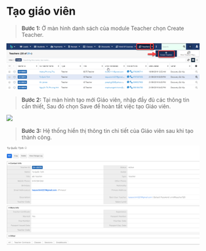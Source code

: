 # Tạo giáo viên

> **Bước 1:** Ở màn hình danh sách của module Teacher chọn Create Teacher.

![](../../.gitbook/assets/TaoGV1.png)

> **Bước 2:** Tại màn hình tạo mới Giáo viên, nhập đầy đủ các thông tin cần thiết, Sau đó chọn Save để hoàn tất việc tạo Giáo viên.

![](../../.gitbook/assets/TạoGV2.png)

> **Bước 3:** Hệ thống hiển thị thông tin chi tiết của Giáo viên sau khi tạo thành công.

![](../../.gitbook/assets/TaoGv3.png)
